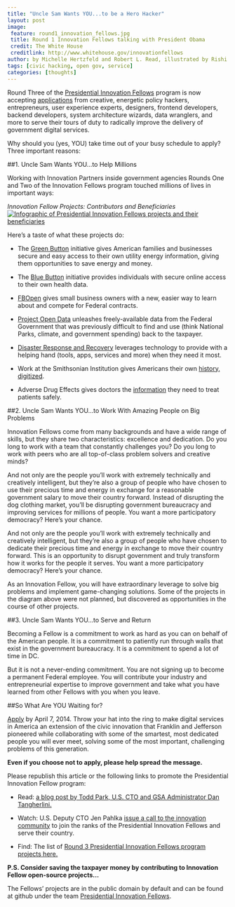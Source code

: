 ```yaml
---
title: "Uncle Sam Wants YOU...to be a Hero Hacker"
layout: post
image:
 feature: round1_innovation_fellows.jpg
 title: Round 1 Innovation Fellows talking with President Obama
 credit: The White House
 creditlink: http://www.whitehouse.gov/innovationfellows
author: by Michelle Hertzfeld and Robert L. Read, illustrated by Rishi Sohoni
tags: [civic hacking, open gov, service]
categories: [thoughts]
---
```


Round Three of the [Presidential Innovation Fellows](http://www.whitehouse.gov/innovationfellows) program is now accepting [applications](https://gsafas.secure.force.com/apply) from creative, energetic policy hackers, entrepreneurs, user experience experts, designers, frontend developers, backend developers, system architecture wizards, data wranglers, and more to serve their tours of duty to radically improve the delivery of government digital services.

Why should you (yes, YOU) take time out of your busy schedule to apply? Three important reasons: <!--more-->

##1. Uncle Sam Wants YOU...to Help Millions

Working with Innovation Partners inside government agencies Rounds One and Two of the Innovation Fellows program touched millions of lives in important ways:

*Innovation Fellow Projects: Contributors and Beneficiaries*
[![Infographic of Presidential Innovation Fellows projects and their beneficiaries](http://meiqimichelle.github.io/mhertzfeld/assets/img/innovation_fellow_projects.jpg)](http://meiqimichelle.github.io/mhertzfeld/assets/img/innovation_fellow_projects_big.jpg)

Here’s a taste of what these projects do:

+ The [Green Button](http://www.greenbuttondata.org) initiative gives American families and businesses secure and easy access to their own utility energy information, giving them opportunities to save energy and money.

+ The [Blue Button](http://healthit.gov/bluebutton) initiative provides individuals with secure online access to their own health data.

+ [FBOpen](http://fbopen.gsa.gov) gives small business owners with a new, easier way to learn about and compete for Federal contracts.

+ [Project Open Data](http://project-open-data.github.io/) unleashes freely-available data from the Federal Government that was previously difficult to find and use (think National Parks, climate, and government spending) back to the taxpayer.

+ [Disaster Response and Recovery](http://energy.gov/oe/articles/presidential-innovation-fellow-leveraging-technology-and-innovation-help-americans) leverages technology to provide with a helping hand (tools, apps, services and more) when they need it most.

+ Work at the Smithsonian Institution gives Americans their own [history, digitized](https://transcription.si.edu/).

+ Adverse Drug Effects gives doctors the [information](http://open.fda.gov) they need to treat patients safely.

##2. Uncle Sam Wants YOU...to Work With Amazing People on Big Problems

Innovation Fellows come from many backgrounds and have a wide range of skills, but they share two characteristics: excellence and dedication. Do you long to work with a team that constantly challenges you? Do you long to work with peers who are all top-of-class problem solvers and creative minds?

And not only are the people you’ll work with extremely technically and creatively intelligent, but they’re also a group of people who have chosen to use their precious time and energy in exchange for a reasonable government salary to move their country forward. Instead of disrupting the dog clothing market, you’ll be disrupting government bureaucracy and improving services for millions of people. You want a more participatory democracy? Here’s your chance.

And not only are the people you’ll work with extremely technically and creatively intelligent, but they’re also a group of people who have chosen to dedicate their precious time and energy in exchange to move their country forward. This is an opportunity to disrupt government and truly transform how it works for the people it serves. You want a more participatory democracy?  Here’s your chance.

As an Innovation Fellow, you will have extraordinary leverage to solve big problems and implement game-changing solutions. Some of the projects in the diagram above were not planned, but discovered as opportunities in the course of other projects.

##3. Uncle Sam Wants YOU...to Serve and Return

Becoming a Fellow is a commitment to work as hard as you can on behalf of the American people. It is a commitment to patiently run through walls that exist in the government bureaucracy. It is a commitment to spend a lot of time in DC.

But it is not a never-ending commitment. You are not signing up to become a permanent Federal employee. You will contribute your industry and entrepreneurial expertise to improve government and take what you have learned from other Fellows with you when you leave.

##So What Are YOU Waiting for?

[Apply](https://gsafas.secure.force.com/apply) by April 7, 2014. Throw your hat into the ring to make digital services in America an extension of the civic innovation that Franklin and  Jefferson pioneered while collaborating with some of the smartest, most dedicated people you will ever meet, solving some of the most important, challenging problems of this generation.

**Even if you choose not to apply, please help spread the message.**

Please republish this article or the following links to promote the Presidential Innovation Fellow program:

+ Read: [a blog post by Todd Park, U.S. CTO and  GSA Administrator Dan Tangherlini.](http://links.whitehouse.gov/track?type=click&enid=ZWFzPTEmbWFpbGluZ2lkPTIwMTQwMzA2LjI5NzU0MjYxJm1lc3NhZ2VpZD1NREItUFJELUJVTC0yMDE0MDMwNi4yOTc1NDI2MSZkYXRhYmFzZWlkPTEwMDEmc2VyaWFsPTE3MDIzNjY5JmVtYWlsaWQ9amVuQGNvZGVmb3JhbWVyaWNhLm9yZyZ1c2VyaWQ9amVuQGNvZGVmb3JhbWVyaWNhLm9yZyZmbD0mZXh0cmE9TXVsdGl2YXJpYXRlSWQ9JiYm&&&101&&&http://www.whitehouse.gov/blog/2014/03/05/presidential-innovation-fellows-round-3-serve-create-innovate)

+ Watch: U.S. Deputy CTO Jen Pahlka [issue a call to the innovation community](http://links.whitehouse.gov/track?type=click&enid=ZWFzPTEmbWFpbGluZ2lkPTIwMTQwMzA2LjI5NzU0MjYxJm1lc3NhZ2VpZD1NREItUFJELUJVTC0yMDE0MDMwNi4yOTc1NDI2MSZkYXRhYmFzZWlkPTEwMDEmc2VyaWFsPTE3MDIzNjY5JmVtYWlsaWQ9amVuQGNvZGVmb3JhbWVyaWNhLm9yZyZ1c2VyaWQ9amVuQGNvZGVmb3JhbWVyaWNhLm9yZyZmbD0mZXh0cmE9TXVsdGl2YXJpYXRlSWQ9JiYm&&&102&&&https://www.youtube.com/watch?v=KK0HOIqOcHw) to join the ranks of the Presidential Innovation Fellows and serve their country.

+ Find: The list of [Round 3 Presidential Innovation Fellows program projects here.](http://links.whitehouse.gov/track?type=click&enid=ZWFzPTEmbWFpbGluZ2lkPTIwMTQwMzA2LjI5NzU0MjYxJm1lc3NhZ2VpZD1NREItUFJELUJVTC0yMDE0MDMwNi4yOTc1NDI2MSZkYXRhYmFzZWlkPTEwMDEmc2VyaWFsPTE3MDIzNjY5JmVtYWlsaWQ9amVuQGNvZGVmb3JhbWVyaWNhLm9yZyZ1c2VyaWQ9amVuQGNvZGVmb3JhbWVyaWNhLm9yZyZmbD0mZXh0cmE9TXVsdGl2YXJpYXRlSWQ9JiYm&&&103&&&http://www.whitehouse.gov/innovationfellows/projects#section-round-3)

**P.S. Consider saving the taxpayer money by contributing to Innovation Fellow open-source projects…**

The Fellows’ projects are in the public domain by default and can be found at github under the team [Presidential Innovation Fellows](https://github.com/presidential-innovation-fellows).
